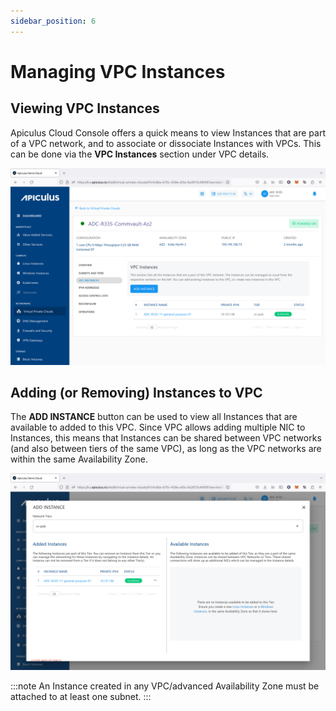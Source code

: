 ```yaml
---
sidebar_position: 6
---
```

# Managing VPC Instances

## Viewing VPC Instances

Apiculus Cloud Console offers a quick means to view Instances that are part of a VPC network, and to associate or dissociate Instances with VPCs. This can be done via the **VPC Instances** section under VPC details.

![Managing VPC Instances](img/ManagingVPCInstances1.png)

## Adding (or Removing) Instances to VPC

The **ADD INSTANCE** button can be used to view all Instances that are available to added to this VPC. Since VPC allows adding multiple NIC to Instances, this means that Instances can be shared between VPC networks (and also between tiers of the same VPC), as long as the VPC networks are within the same Availability Zone.

![Managing VPC Instances](img/ManagingVPCInstances2.png)

:::note
An Instance created in any VPC/advanced Availability Zone must be attached to at least one subnet.
:::
